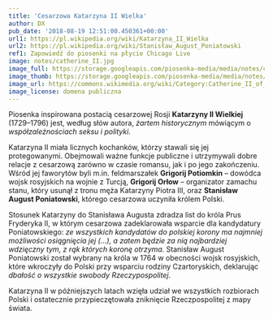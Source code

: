 ```yaml
---
title: 'Cesarzowa Katarzyna II Wielka'
author: DX
pub_date: '2018-08-19 12:51:00.450361+00:00'
url1: https://pl.wikipedia.org/wiki/Katarzyna_II_Wielka
url2: https://pl.wikipedia.org/wiki/Stanisław_August_Poniatowski
ref1: Zapowiedź do piosenki na płycie Chicago Live
image: notes/catherine_II.jpg
image_full: https://storage.googleapis.com/piosenka-media/media/notes/catherine_II.jpg
image_thumb: https://storage.googleapis.com/piosenka-media/media/notes/catherine_II.jpg.0x300_q85_upscale.jpg
image_url: https://commons.wikimedia.org/wiki/Category:Catherine_II_of_Russia#/media/File:Profile_portrait_of_Catherine_II_by_Fedor_Rokotov_(1763,_Tretyakov_gallery).jpg
image_license: domena publiczna
---
```


Piosenka inspirowana postacią cesarzowej Rosji **Katarzyny II Wielkiej** \(1729–1796\) jest, według słów autora, _żartem historycznym_ mówiącym o _współzależnościach seksu i polityki_.

Katarzyna II miała licznych kochanków, którzy stawali się jej protegowanymi. Obejmowali ważne funkcje publiczne i utrzymywali dobre relacje z cesarzową zarówno w czasie romansu, jak i po jego zakończeniu. Wśród jej faworytów  byli m.in. feldmarszałek **Grigorij Potiomkin** – dowódca wojsk rosyjskich na wojnie z Turcją, **Grigorij Orłow** – organizator zamachu stanu, który usunął z tronu męża Katarzyny Piotra III, oraz **Stanisław August Poniatowski**, którego cesarzowa uczyniła królem Polski.

Stosunek Katarzyny do Stanisława Augusta zdradza list do króla Prus Fryderyka II, w którym cesarzowa zadeklarowała wsparcie dla kandydatury Poniatowskiego: _ze wszystkich kandydatów do polskiej korony ma najmniej możliwości osiągnięcia jej \(...\), a zatem będzie za nią najbardziej wdzięczny tym, z rąk których koronę otrzyma_. Stanisław August Poniatowski został wybrany na króla w 1764 w obecności wojsk rosyjskich, które wkroczyły do Polski przy wsparciu rodziny Czartoryskich, deklarując _dbałość o wszystkie swobody Rzeczypospolitej_.

Katarzyna II w późniejszych latach wzięła udział we wszystkich rozbiorach Polski i ostatecznie przypieczętowała zniknięcie Rzeczpospolitej z mapy świata.